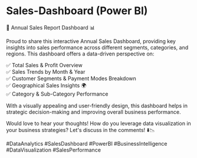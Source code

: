 # Sales-Dashboard (Power BI)
🚀 Annual Sales Report Dashboard 📊<BR>

Proud to share this interactive Annual Sales Dashboard, providing key insights into sales performance across different segments, categories, and regions. This dashboard offers a data-driven perspective on:<BR>

✅ Total Sales & Profit Overview<BR>
✅ Sales Trends by Month & Year<BR>
✅ Customer Segments & Payment Modes Breakdown<BR>
✅ Geographical Sales Insights 🌍<BR>
✅ Category & Sub-Category Performance<BR>

With a visually appealing and user-friendly design, this dashboard helps in strategic decision-making and improving overall business performance.<BR>

Would love to hear your thoughts! How do you leverage data visualization in your business strategies? Let's discuss in the comments! ⬇️📉<BR>

#DataAnalytics #SalesDashboard #PowerBI #BusinessIntelligence #DataVisualization #SalesPerformance
